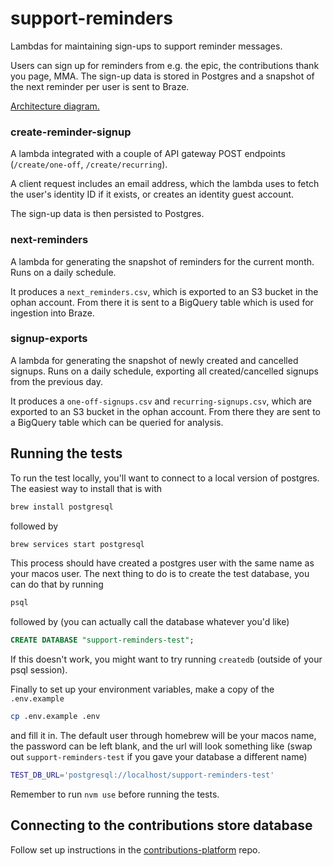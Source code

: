 # support-reminders

Lambdas for maintaining sign-ups to support reminder messages.

Users can sign up for reminders from e.g. the epic, the contributions thank you page, MMA.
The sign-up data is stored in Postgres and a snapshot of the next reminder per user is sent to Braze.

[Architecture diagram.](https://docs.google.com/drawings/d/18xIEr2VeTMF3H2W_u6lmH7WBJ3KFHIYsB1jurOdBar4/edit)

### create-reminder-signup

A lambda integrated with a couple of API gateway POST endpoints (`/create/one-off`, `/create/recurring`).

A client request includes an email address, which the lambda uses to fetch the user's identity ID if it exists, or creates an identity guest account.

The sign-up data is then persisted to Postgres.

### next-reminders

A lambda for generating the snapshot of reminders for the current month. Runs on a daily schedule.

It produces a `next_reminders.csv`, which is exported to an S3 bucket in the ophan account. From there it is sent to a BigQuery table which is used for ingestion into Braze.

### signup-exports

A lambda for generating the snapshot of newly created and cancelled signups. Runs on a daily schedule, exporting all created/cancelled signups from the previous day.

It produces a `one-off-signups.csv` and `recurring-signups.csv`, which are exported to an S3 bucket in the ophan account. From there they are sent to a BigQuery table which can be queried for analysis.

## Running the tests

To run the test locally, you'll want to connect to a local version of postgres. The easiest way to install that is with

```sh
brew install postgresql
```

followed by

```sh
brew services start postgresql
```

This process should have created a postgres user with the same name as your macos user. The next thing to do is to create the test database, you can do that by running

```sh
psql
```

followed by (you can actually call the database whatever you'd like)

```sql
CREATE DATABASE "support-reminders-test";
```

If this doesn't work, you might want to try running `createdb` (outside of your psql session).

Finally to set up your environment variables, make a copy of the `.env.example`

```sh
cp .env.example .env
```

and fill it in. The default user through homebrew will be your macos name, the password can be left blank, and the url will look something like (swap out `support-reminders-test` if you gave your database a different name)

```sh
TEST_DB_URL='postgresql://localhost/support-reminders-test'
```

Remember to run `nvm use` before running the tests.

## Connecting to the contributions store database

Follow set up instructions in the [contributions-platform](https://github.com/guardian/contributions-platform/tree/master/contributions-store) repo.
